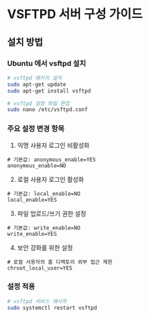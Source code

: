 # VSFTPD 서버 구성 가이드

## 설치 방법

### Ubuntu 에서 vsftpd 설치
```bash
# vsftpd 패키지 설치
sudo apt-get update
sudo apt-get install vsftpd

# vsftpd 설정 파일 편집
sudo nano /etc/vsftpd.conf
```

### 주요 설정 변경 항목

1. 익명 사용자 로그인 비활성화
```
# 기본값: anonymous_enable=YES
anonymous_enable=NO
```

2. 로컬 사용자 로그인 활성화
```
# 기본값: local_enable=NO
local_enable=YES
```

3. 파일 업로드/쓰기 권한 설정
```
# 기본값: write_enable=NO
write_enable=YES
```

4. 보안 강화를 위한 설정
```
# 로컬 사용자의 홈 디렉토리 외부 접근 제한
chroot_local_user=YES
```

### 설정 적용
```bash
# vsftpd 서비스 재시작
sudo systemctl restart vsftpd
```